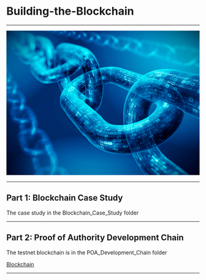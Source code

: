 # **Building-the-Blockchain**
---
![Blockchains](Images/Blockchain.png)

---
## **Part 1: Blockchain Case Study**

The case study in the Blockchain_Case_Study folder



---
## **Part 2: Proof of Authority Development Chain**

The testnet blockchain is in the POA_Development_Chain folder

[Blockchain](/POA_Development_Chain/POA_Readme.md)


---

